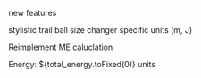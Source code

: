 new features

stylistic trail
ball size changer
specific units (m, J)

Reimplement ME caluclation
    <div>Energy: ${total_energy.toFixed(0)} units</div>